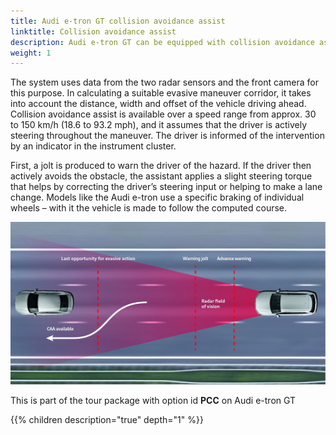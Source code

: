 ```yaml
---
title: Audi e-tron GT collision avoidance assist
linktitle: Collision avoidance assist
description: Audi e-tron GT can be equipped with collision avoidance assist. Collision avoidance assist helps the driver steer around an obstacle in a critical situation. 
weight: 1
---
```


The system uses data from the two radar sensors and the front camera for this purpose. In calculating a suitable evasive maneuver corridor, it takes into account the distance, width and offset of the vehicle driving ahead. Collision avoidance assist is available over a speed range from approx. 30 to 150 km/h (18.6 to 93.2 mph), and it assumes that the driver is actively steering throughout the maneuver. The driver is informed of the intervention by an indicator in the instrument cluster.

First, a jolt is produced to warn the driver of the hazard. If the driver then actively avoids the obstacle, the assistant applies a slight steering torque that helps by correcting the driver’s steering input or helping to make a lane change. Models like the Audi e-tron use a specific braking of individual wheels – with it the vehicle is made to follow the computed course.

![Collision avoidance](collisionavoidance.jpg "Collision avoidance")

This is part of the tour package with option id **PCC** on Audi e-tron GT

{{% children description="true" depth="1" %}}
